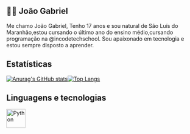 ## 👨‍💻 João Gabriel
Me chamo João Gabriel, Tenho 17 anos e sou natural de São Luís do Maranhão,estou cursando o último ano do ensino médio,cursando programação na @incodetechschool. Sou apaixonado em tecnologia
 e estou sempre disposto a aprender.
## Estatísticas
[![Anurag's GitHub stats](https://github-readme-stats.vercel.app/api?username=JoaoNeves-cloud)](https://github.com/JoaoNeves-cloud/github-readme-stats)[![Top Langs](https://github-readme-stats.vercel.app/api/top-langs/?username=JoaoNeves-cloud&layout=donut-vertical)](https://github.com/JoaoNeves-cloud/github-readme-stats)
## Linguagens e tecnologias
 <img 
    align="left" 
    alt="Python" 
    title="Python"
    width="50px" 
    style="padding-right: 10px;" 
    src="https://cdn.jsdelivr.net/gh/devicons/devicon@latest/icons/python/python-original.svg" 
/>
